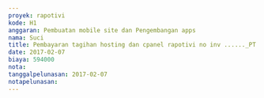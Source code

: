 ```yaml
---
proyek: rapotivi
kode: H1
anggaran: Pembuatan mobile site dan Pengembangan apps
nama: Suci
title: Pembayaran tagihan hosting dan cpanel rapotivi no inv ......_PT. JCI
date: 2017-02-07
biaya: 594000
nota:
tanggalpelunasan: 2017-02-07
notapelunasan:
---
```

